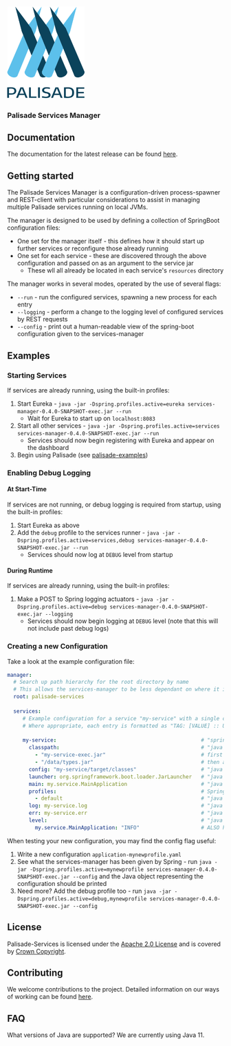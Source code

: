 <!---
Copyright 2020 Crown Copyright

Licensed under the Apache License, Version 2.0 (the "License");
you may not use this file except in compliance with the License.
You may obtain a copy of the License at

  http://www.apache.org/licenses/LICENSE-2.0

Unless required by applicable law or agreed to in writing, software
distributed under the License is distributed on an "AS IS" BASIS,
WITHOUT WARRANTIES OR CONDITIONS OF ANY KIND, either express or implied.
See the License for the specific language governing permissions and
limitations under the License.
--->

<!---
This file is under substitution in the build process - maven's `process-resources` stage will substitute executable(dot)jar for services-manager-0.4.0-SNAPSHOT-exec.jar
--->

# <img src="../logos/logo.svg" width="180">

### Palisade Services Manager


## Documentation

The documentation for the latest release can be found [here](https://gchq.github.io/Palisade).


## Getting started

The Palisade Services Manager is a configuration-driven process-spawner and REST-client with particular considerations to assist in managing multiple Palisade services running on local JVMs.

The manager is designed to be used by defining a collection of SpringBoot configuration files:
 * One set for the manager itself - this defines how it should start up further services or reconfigure those already running
 * One set for each service - these are discovered through the above configuration and passed on as an argument to the service jar
    * These wll all already be located in each service's `resources` directory
 
 The manager works in several modes, operated by the use of several flags:
 * `--run` - run the configured services, spawning a new process for each entry
 * `--logging` - perform a change to the logging level of configured services by REST requests
 * `--config` - print out a human-readable view of the spring-boot configuration given to the services-manager
 
 
## Examples

### Starting Services
If services are already running, using the built-in profiles:  
 1. Start Eureka - `java -jar -Dspring.profiles.active=eureka services-manager-0.4.0-SNAPSHOT-exec.jar --run` 
    * Wait for Eureka to start up on `localhost:8083`
 3. Start all other services - `java -jar -Dspring.profiles.active=services services-manager-0.4.0-SNAPSHOT-exec.jar --run` 
    * Services should now begin registering with Eureka and appear on the dashboard
 4. Begin using Palisade (see [palisade-examples](https://github.com/gchq/Palisade-examples))  

### Enabling Debug Logging

#### At Start-Time
If services are not running, or debug logging is required from startup, using the built-in profiles:  
 1. Start Eureka as above
 2. Add the `debug` profile to the services runner - `java -jar -Dspring.profiles.active=services,debug services-manager-0.4.0-SNAPSHOT-exec.jar --run` 
    * Services should now log at `DEBUG` level from startup  
 
#### During Runtime
If services are already running, using the built-in profiles:  
 1. Make a POST to Spring logging actuators - `java -jar -Dspring.profiles.active=debug services-manager-0.4.0-SNAPSHOT-exec.jar --logging` 
    * Services should now begin logging at `DEBUG` level (note that this will not include past debug logs) 

### Creating a new Configuration
Take a look at the example configuration file:
```yaml
manager:
  # Search up path hierarchy for the root directory by name
  # This allows the services-manager to be less dependant on where it is located and where it was run from
  root: palisade-services

  services:
     # Example configuration for a service "my-service" with a single class under my.service.MainApplication
     # Where appropriate, each entry is formatted as "TAG: [VALUE] :: USAGE - DESCRIPTION"
    
     my-service:                                               # "spring.application.name=${my-service}" - tag for the service being managed, should match with the service's Spring Boot application name (in eureka)
       classpath:                                              # "java -cp ${classpath[0]}:${classpath[1]}" - classpaths for service and external includes, path-separator-separated list (colon or semicolon)
         - "my-service-exec.jar"                               # first path likely is the compiled (executable) jar
         - "/data/types.jar"                                   # then any additional libraries added at runtime (serialised datatypes)
       config: "my-service/target/classes"                     # "java -Dspring.config.location=${config}" - Spring Boot configs filepath, singleton filepath
       launcher: org.springframework.boot.loader.JarLauncher   # "java [-cp ...] ${launcher}" - jvm entrypoint classpath, singleton class
       main: my.service.MainApplication                        # "java -Dloader.main=${main}" - springboot entrypoint classpath, singleton class
       profiles:                                               # Spring Boot profiles to enable, comma-separated list
         - default                                             # "java -Dspring.profiles.active=${profiles[0]},${profiles[1]}"
       log: my-service.log                                     # "java [args] > ${log}" - logging output filepath, singleton filepath
       err: my-service.err                                     # "java [args] 2> ${err}" - error output filepath, singleton filepath
       level:                                                  # "java -Dlogging.level.${level.key}=${level.value}" - same format as spring's standard logging changes, classpath-loglevel map
         my.service.MainApplication: "INFO"                    # ALSO http POST address /actuator/loggers/${key}, body "configuredLevel=${value}" - classpath to change and logging level to change to
```
When testing your new configuration, you may find the config flag useful:
 1. Write a new configuration `application-mynewprofile.yaml`
 2. See what the services-manager has been given by Spring - run `java -jar -Dspring.profiles.active=mynewprofile services-manager-0.4.0-SNAPSHOT-exec.jar --config` and the Java object representing the configuration should be printed  
 3. Need more? Add the debug profile too - run `java -jar -Dspring.profiles.active=debug,mynewprofile services-manager-0.4.0-SNAPSHOT-exec.jar --config`  

## License

Palisade-Services is licensed under the [Apache 2.0 License](https://www.apache.org/licenses/LICENSE-2.0) and is covered by [Crown Copyright](https://www.nationalarchives.gov.uk/information-management/re-using-public-sector-information/copyright-and-re-use/crown-copyright/).


## Contributing
We welcome contributions to the project. Detailed information on our ways of working can be found [here](https://gchq.github.io/Palisade/doc/other/ways_of_working.html).


## FAQ

What versions of Java are supported? We are currently using Java 11.

